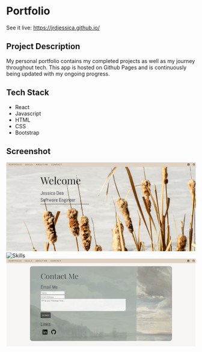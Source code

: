 # Portfolio
See it live: https://jrdjessica.github.io/


## Project Description
My personal portfolio contains my completed projects as well as my journey throughout tech. This app is hosted on Github Pages and is continuously being updated with my ongoing progress. 


## Tech Stack
- React
- Javascript
- HTML
- CSS
- Bootstrap

## Screenshot
![Homepage](/src/imgs/screenshots/home.png "Homepage")
![Skills](/src/imgs/screenshots/skills.png"Skills")
![Contact Me](/src/imgs/screenshots/contact.png "Contact Me")
